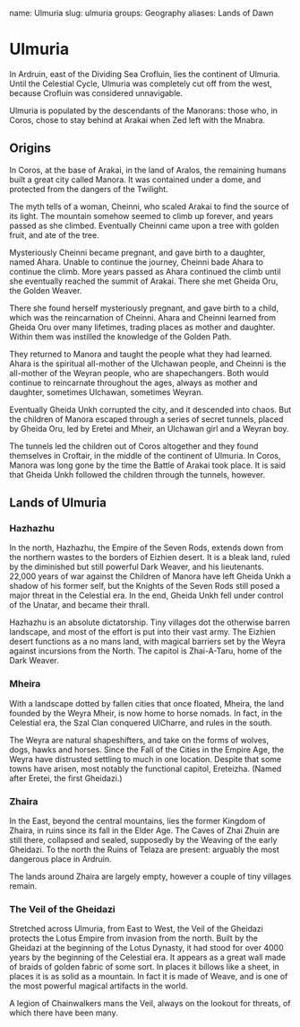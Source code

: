 name: Ulmuria
slug: ulmuria
groups:
    Geography
aliases:
    Lands of Dawn

# Ulmuria 

In Ardruin, east of the Dividing Sea Crofluin, lies the continent of Ulmuria. Until the Celestial Cycle, Ulmuria was completely cut off from the west, because Crofluin was considered unnavigable.

Ulmuria is populated by the descendants of the Manorans: those who, in Coros, chose to stay behind at Arakai when Zed left with the Mnabra.

## Origins

In Coros, at the base of Arakai, in the land of Aralos, the remaining humans built a great city called Manora. It was contained under a dome, and protected from the dangers of the Twilight.

The myth tells of a woman, Cheinni, who scaled Arakai to find the source of its light. The mountain somehow seemed to climb up forever, and years passed as she climbed. Eventually Cheinni came upon a tree with golden fruit, and ate of the tree.

Mysteriously Cheinni became pregnant, and gave birth to a daughter, named Ahara. Unable to continue the journey, Cheinni bade Ahara to continue the climb. More years passed as Ahara continued the climb until she eventually reached the summit of Arakai. There she met Gheida Oru, the Golden Weaver.

There she found herself mysteriously pregnant, and gave birth to a child, which was the reincarnation of Cheinni.  Ahara and Cheinni learned from Gheida Oru over many lifetimes, trading places as mother and daughter. Within them was instilled the knowledge of the Golden Path.

They returned to Manora and taught the people what they had learned. Ahara is the spiritual all-mother of the Ulchawan people, and Cheinni is the all-mother of the Weyran people, who are shapechangers. Both would continue to reincarnate throughout the ages, always as mother and daughter, sometimes Ulchawan, sometimes Weyran.

Eventually Gheida Unkh corrupted the city, and it descended into chaos. But the children of Manora escaped through a series of secret tunnels, placed by Gheida Oru, led by Eretei and Mheir, an Ulchawan girl and a Weyran boy.

The tunnels led the children out of Coros altogether and they found themselves in Croftair, in the middle of the continent of Ulmuria. In Coros, Manora was long gone by the time the Battle of Arakai took place. It is said that Gheida Unkh followed the children through the tunnels, however.

## Lands of Ulmuria 
### Hazhazhu

In the north, Hazhazhu, the Empire of the Seven Rods, extends down from the northern wastes to the borders of Eizhien desert. It is a bleak land, ruled by the diminished but still powerful Dark Weaver, and his lieutenants. 22,000 years of war against the Children of Manora have left Gheida Unkh a shadow of his former self, but the Knights of the Seven Rods still posed a major threat in the Celestial era. In the end, Gheida Unkh fell under control of the Unatar, and became their thrall.

Hazhazhu is an absolute dictatorship. Tiny villages dot the otherwise barren landscape, and most of the effort is put into their vast army. The Eizhien desert functions as a no mans land, with magical barriers set by the Weyra against incursions from the North. The capitol is Zhai-A-Taru, home of the Dark Weaver.

### Mheira

With a landscape dotted by fallen cities that once floated, Mheira, the land founded by the Weyra Mheir, is now home to horse nomads. In fact, in the Celestial era, the Szal Clan conquered UlCharre, and rules in the south.

The Weyra are natural shapeshifters, and take on the forms of wolves, dogs, hawks and horses. Since the Fall of the Cities in the Empire Age, the Weyra have distrusted settling to much in one location. Despite that some towns have arisen, most notably the functional capitol, Ereteizha. (Named after Eretei, the first Gheidazi.)

### Zhaira

In the East, beyond the central mountains, lies the former Kingdom of Zhaira, in ruins since its fall in the Elder Age. The Caves of Zhai Zhuin are still there, collapsed and sealed, supposedly by the Weaving of the early Gheidazi. To the north the Ruins of Telaza are present: arguably the most dangerous place in Ardruin.

The lands around Zhaira are largely empty, however a couple of tiny villages remain.

### The Veil of the Gheidazi 

Stretched across Ulmuria, from East to West, the Veil of the Gheidazi protects the Lotus Empire from invasion from the north. Built by the Gheidazi at the beginning of the Lotus Dynasty, it had stood for over 4000 years by the beginning of the Celestial era. It appears as a great wall made of braids of golden fabric of some sort. In places it billows like a sheet, in places it is as solid as a mountain. In fact it is made of Weave, and is one of the most powerful magical artifacts in the world.

A legion of Chainwalkers mans the Veil, always on the lookout for threats, of which there have been many.
